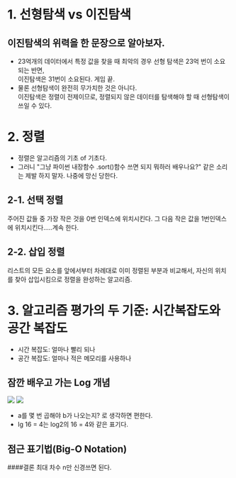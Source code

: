 # 1. 선형탐색 vs 이진탐색
## 이진탐색의 위력을 한 문장으로 알아보자.
- 23억개의 데이터에서 특정 값을 찾을 때 최악의 경우 선형 탐색은 23억 번이 소요되는 반면, <br>
이진탐색은 31번이 소요된다.  게임 끝.
- 물론 선형탐색이 완전히 무가치한 것은 아니다. <br>
이진탐색은 정렬이 전제이므로, 정렬되지 않은 데이터를 탐색해야 할 때 선형탐색이 쓰일 수 있다.

# 2. 정렬
- 정렬은 알고리즘의 기초 of 기초다.
- 그러니 "그냥 파이썬 내장함수 .sort()함수 쓰면 되지 뭐하러 배우나요?" 같은 소리는 제발 하지 말자. 나중에 망신 당한다.

## 2-1. 선택 정렬
주어진 값들 중 가장 작은 것을 0번 인덱스에 위치시킨다. 그 다음 작은 값을 1번인덱스에 위치시킨다.....계속 한다.
## 2-2. 삽입 정렬
리스트의 모든 요소를 앞에서부터 차례대로 이미 정렬된 부분과 비교해서, 자신의 위치를 찾아 삽입시킴으로 정렬을 완성하는 알고리즘.

# 3. 알고리즘 평가의 두 기준: 시간복잡도와 공간 복잡도
- 시간 복잡도: 얼마나 빨리 되나
- 공간 복잡도: 얼마나 적은 메모리를 사용하나

## 잠깐 배우고 가는 Log 개념
![](https://images.velog.io/images/kpl5672/post/5a462d0b-4041-4f19-a1fc-284e03dd64dc/%E1%84%89%E1%85%B3%E1%84%8F%E1%85%B3%E1%84%85%E1%85%B5%E1%86%AB%E1%84%89%E1%85%A3%E1%86%BA%202021-04-04%20%E1%84%8B%E1%85%A9%E1%84%92%E1%85%AE%2010.11.35.png)
![](https://images.velog.io/images/kpl5672/post/a6afd79d-5d84-4efe-b5e7-ef12e452099d/%E1%84%89%E1%85%B3%E1%84%8F%E1%85%B3%E1%84%85%E1%85%B5%E1%86%AB%E1%84%89%E1%85%A3%E1%86%BA%202021-04-04%20%E1%84%8B%E1%85%A9%E1%84%92%E1%85%AE%2010.11.45.png) <br>
- a를 몇 번 곱해야 b가 나오는지? 로 생각하면 편한다.
- lg 16 = 4는 log2의 16 = 4와 같은 표기다.

## 점근 표기법(Big-O Notation)
####결론
최대 차수 n만 신경쓰면 된다.

